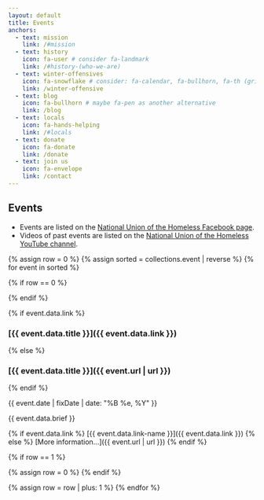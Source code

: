 ```yaml
---
layout: default
title: Events
anchors:
  - text: mission
    link: /#mission
  - text: history
    icon: fa-user # consider fa-landmark
    link: /#history-(who-we-are)
  - text: winter-offensives
    icon: fa-snowflake # consider: fa-calendar, fa-bullhorn, fa-th (grid)
    link: /winter-offensive
  - text: blog
    icon: fa-bullhorn # maybe fa-pen as another alternative
    link: /blog
  - text: locals
    icon: fa-hands-helping
    link: /#locals
  - text: donate
    icon: fa-donate
    link: /donate
  - text: join us
    icon: fa-envelope
    link: /contact
---
```


## Events

- Events are listed on the [National Union of the Homeless Facebook page](https://www.facebook.com/pg/NationalUnionoftheHomeless/events).
- Videos of past events are listed on the [National Union of the Homeless YouTube channel](https://www.youtube.com/channel/UCCg1sQ5ALv-Z3bLMsajHCkA?app=desktop).

{% assign row = 0 %}
{% assign sorted = collections.event | reverse %}
{% for event in sorted %}

{% if row == 0 %}
<div class="w3-row-padding">
{% endif %}

<div class="w3-half w3-margin-bottom">
<div class="w3-container w3-card">

{% if event.data.link %}
### [{{ event.data.title }}]({{ event.data.link }})
{% else %}
### [{{ event.data.title }}]({{ event.url | url }})
{% endif %}

{{ event.date | fixDate | date: "%B %e, %Y" }}

{{ event.data.brief }}

{% if event.data.link %}
[{{ event.data.link-name }}]({{ event.data.link }})
{% else %}
[More information...]({{ event.url | url }})
{% endif %}
</div>
</div>

{% if row == 1 %}
</div>
{% assign row = 0 %}
{% endif %}

{% assign row = row | plus: 1 %}
{% endfor %}
